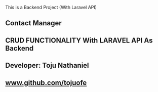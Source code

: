 This is a Backend Project (With Laravel API)

## Contact Manager

## CRUD FUNCTIONALITY With LARAVEL API As Backend

## Developer: Toju Nathaniel

## www.github.com/tojuofe
